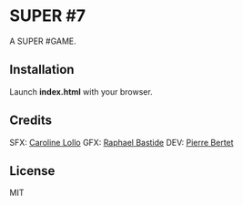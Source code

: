 # SUPER #7

A SUPER #GAME.

## Installation

Launch **index.html** with your browser.

## Credits

SFX: [Caroline Lollo](http://carolinelollo.fr/)
GFX: [Raphael Bastide](http://example.com/)
DEV: [Pierre Bertet](http://pierrebertet.net/)

## License

MIT
